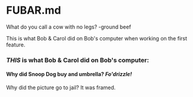 # FUBAR.md

What do you call a cow with no legs?
-ground beef



This is what Bob & Carol did on Bob's computer when working on the first feature. 


### *THIS* is what Bob & Carol did on Bob's computer: 

#### Why did Snoop Dog buy and umbrella? *Fo'drizzle!*

Why did the picture go to jail?
It was framed.
